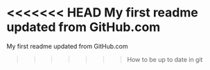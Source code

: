 <<<<<<< HEAD
My first readme updated from GitHub.com 
=======
My first readme updated from GitHub.com
>>>>>>> How to be up to date in git
